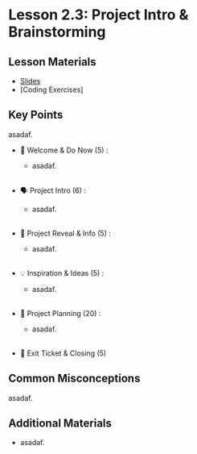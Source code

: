 # Lesson 2.3: Project Intro & Brainstorming

## Lesson Materials
- [Slides](https://docs.google.com/presentation/d/1q1oo12nwso3tM4RULl2wJZGYUpEDkOWT1FZN2q6WqVU/edit#slide=id.g255af1b899a_0_186)
- [Coding Exercises]

## Key Points
asadaf.


- 👋 Welcome & Do Now (5) : 
    -  asadaf. <br><br>

- 🗣️ Project Intro (6) : 
    - asadaf.<br><br>

- 👀 Project Reveal & Info (5) :
    - asadaf.<br><br>

- 💡 Inspiration & Ideas (5) : 
    - asadaf. <br><br>

- 📝 Project Planning (20) : 
    - asadaf. <br><br>

- 👋 Exit Ticket & Closing (5)


## Common Misconceptions
asadaf.


## Additional Materials
- asadaf.
